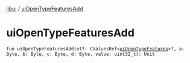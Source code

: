 [libui](README.md) / [uiOpenTypeFeaturesAdd](ui-open-type-features-add.md)

# uiOpenTypeFeaturesAdd

`fun uiOpenTypeFeaturesAdd(otf: CValuesRef<`[`uiOpenTypeFeatures`](ui-open-type-features.md)`>?, a: Byte, b: Byte, c: Byte, d: Byte, value: uint32_t): Unit`
